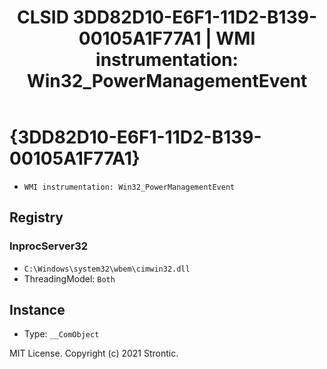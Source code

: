 ﻿---
title: "CLSID 3DD82D10-E6F1-11D2-B139-00105A1F77A1 | WMI instrumentation: Win32_PowerManagementEvent"
excerpt: What is COM-Object CLSID 3DD82D10-E6F1-11D2-B139-00105A1F77A1?
---

# {3DD82D10-E6F1-11D2-B139-00105A1F77A1}

* `WMI instrumentation: Win32_PowerManagementEvent`

## Registry


### InprocServer32

* `C:\Windows\system32\wbem\cimwin32.dll`
* ThreadingModel: `Both`

## Instance

* Type: `__ComObject`

MIT License. Copyright (c) 2021 Strontic.



